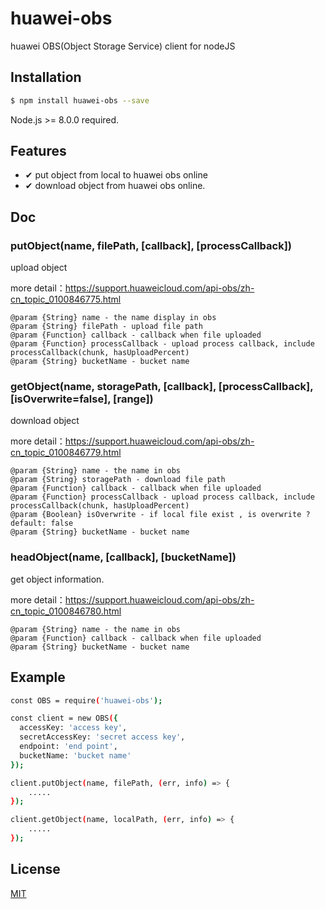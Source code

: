 # huawei-obs

huawei OBS(Object Storage Service) client for nodeJS

## Installation

```bash
$ npm install huawei-obs --save
```

Node.js >= 8.0.0 required.

## Features

- ✔︎ put object from local to huawei obs online
- ✔︎ download object from huawei obs online.

## Doc

### putObject(name, filePath, [callback], [processCallback])

upload object

more detail：https://support.huaweicloud.com/api-obs/zh-cn_topic_0100846775.html
```text
@param {String} name - the name display in obs 
@param {String} filePath - upload file path
@param {Function} callback - callback when file uploaded 
@param {Function} processCallback - upload process callback, include processCallback(chunk, hasUploadPercent)
@param {String} bucketName - bucket name
```
 
### getObject(name, storagePath, [callback], [processCallback], [isOverwrite=false], [range])

download object

more detail：https://support.huaweicloud.com/api-obs/zh-cn_topic_0100846779.html
```text
@param {String} name - the name in obs
@param {String} storagePath - download file path
@param {Function} callback - callback when file uploaded
@param {Function} processCallback - upload process callback, include processCallback(chunk, hasUploadPercent)
@param {Boolean} isOverwrite - if local file exist , is overwrite ? default: false
@param {String} bucketName - bucket name
```

### headObject(name, [callback], [bucketName])

get object information.

more detail：https://support.huaweicloud.com/api-obs/zh-cn_topic_0100846780.html
```text
@param {String} name - the name in obs
@param {Function} callback - callback when file uploaded
@param {String} bucketName - bucket name
```

## Example

```bash
const OBS = require('huawei-obs');

const client = new OBS({
  accessKey: 'access key',
  secretAccessKey: 'secret access key',
  endpoint: 'end point',
  bucketName: 'bucket name'
});

client.putObject(name, filePath, (err, info) => {
    .....
});

client.getObject(name, localPath, (err, info) => {
    .....
});

```

## License

[MIT](LICENSE)

